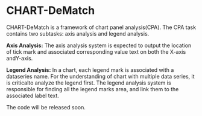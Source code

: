 # CHART-DeMatch
CHART-DeMatch is a framework of chart panel analysis(CPA). The CPA task contains two subtasks: axis analysis and legend analysis.

**Axis Analysis:** The axis analysis system is expected to output the location of  tick  mark  and  associated  corresponding  value  text  on  both  the  X-axis  andY-axis. 

**Legend Analysis:** In a chart, each legend mark is associated with a dataseries name. For the understanding of chart with multiple data series, it is criticalto analyze the legend first. The legend analysis system is responsible for finding all the legend marks area, and link them to the associated label text.

The code will be released soon.
